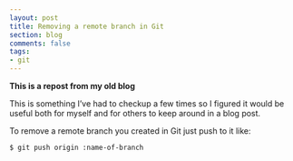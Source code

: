 ```yaml
---
layout: post
title: Removing a remote branch in Git
section: blog
comments: false
tags:
- git
---
```


**This is a repost from my old blog**

This is something I’ve had to checkup a few times so I figured it would be useful both for myself and for others to keep around in a blog post.

To remove a remote branch you created in Git just push to it like:

```bash
$ git push origin :name-of-branch
```
